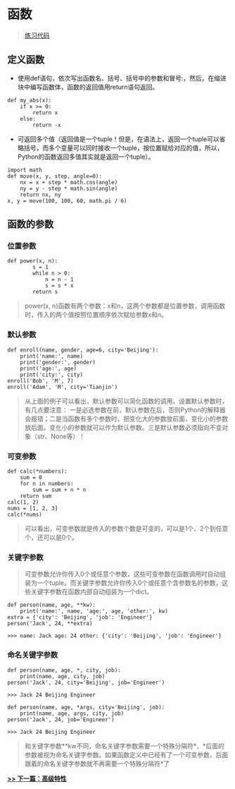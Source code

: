 # 函数
> [练习代码](https://github.com/Zzz468005600/python-study/blob/master/code/test_function.py)

## 定义函数
- 使用def语句，依次写出函数名、括号、括号中的参数和冒号:，然后，在缩进块中编写函数体，函数的返回值用return语句返回。
```
def my_abs(x):
    if x >= 0:
        return x
    else:
        return -x
```
- 可返回多个值（返回值是一个tuple！但是，在语法上，返回一个tuple可以省略括号，而多个变量可以同时接收一个tuple，按位置赋给对应的值，所以，Python的函数返回多值其实就是返回一个tuple）。
```
import math
def move(x, y, step, angle=0):
    nx = x + step * math.cos(angle)
    ny = y - step * math.sin(angle)
    return nx, ny
x, y = move(100, 100, 60, math.pi / 6)
```
## 函数的参数
### 位置参数
```
def power(x, n):
        s = 1
        while n > 0:
            n = n - 1
            s = s * x
        return s
```
> power(x, n)函数有两个参数：x和n，这两个参数都是位置参数，调用函数时，传入的两个值按照位置顺序依次赋给参数x和n。
### 默认参数
```
def enroll(name, gender, age=6, city='Beijing'):
    print('name:', name)
    print('gender:', gender)
    print('age:', age)
    print('city:', city)
enroll('Bob', 'M', 7)
enroll('Adam', 'M', city='Tianjin')
```
> 从上面的例子可以看出，默认参数可以简化函数的调用。设置默认参数时，有几点要注意：
一是必选参数在前，默认参数在后，否则Python的解释器会报错；二是当函数有多个参数时，把变化大的参数放前面，变化小的参数放后面。变化小的参数就可以作为默认参数。三是默认参数必须指向不变对象（str、None等）！
### 可变参数
```
def calc(*numbers):
    sum = 0
    for n in numbers:
        sum = sum + n * n
    return sum
calc(1, 2)
nums = [1, 2, 3]
calc(*nums)
```
> 可以看出，可变参数就是传入的参数个数是可变的，可以是1个、2个到任意个，还可以是0个。
### 关键字参数
> 可变参数允许你传入0个或任意个参数，这些可变参数在函数调用时自动组装为一个tuple。而关键字参数允许你传入0个或任意个含参数名的参数，这些关键字参数在函数内部自动组装为一个dict。
```
def person(name, age, **kw):
    print('name:', name, 'age:', age, 'other:', kw)
extra = {'city': 'Beijing', 'job': 'Engineer'}
person('Jack', 24, **extra)

>>> name: Jack age: 24 other: {'city': 'Beijing', 'job': 'Engineer'}
```
### 命名关键字参数
```
def person(name, age, *, city, job):
    print(name, age, city, job)
person('Jack', 24, city='Beijing', job='Engineer')

>>> Jack 24 Beijing Engineer

def person(name, age, *args, city='Beijing', job):
    print(name, age, args, city, job)
person('Jack', 24, job='Engineer')

>>> Jack 24 Beijing Engineer
```
> 和关键字参数\*\*kw不同，命名关键字参数需要一个特殊分隔符\*，\*后面的参数被视为命名关键字参数。如果函数定义中已经有了一个可变参数，后面跟着的命名关键字参数就不再需要一个特殊分隔符\*了

**[>> 下一篇：高级特性](https://github.com/Zzz468005600/python-study/blob/master/document/advanced_features.md)**





